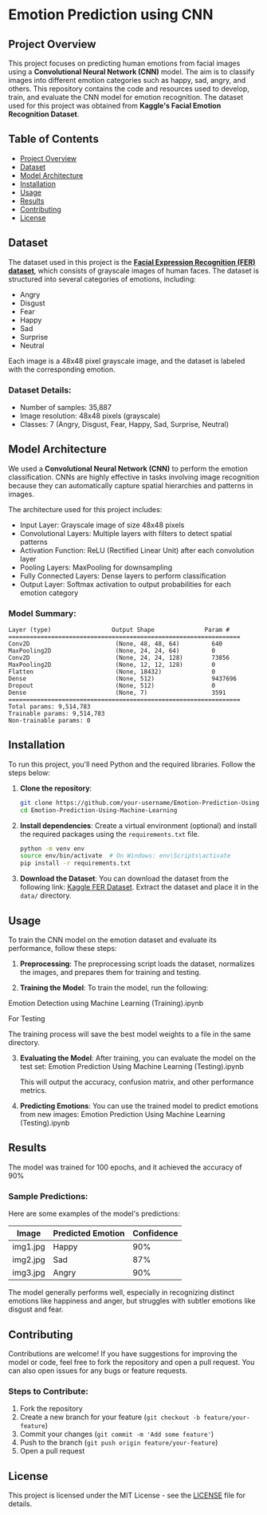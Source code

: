 
# Emotion Prediction using CNN

## Project Overview
This project focuses on predicting human emotions from facial images using a **Convolutional Neural Network (CNN)** model. The aim is to classify images into different emotion categories such as happy, sad, angry, and others. This repository contains the code and resources used to develop, train, and evaluate the CNN model for emotion recognition. The dataset used for this project was obtained from **Kaggle's Facial Emotion Recognition Dataset**.

## Table of Contents
- [Project Overview](#project-overview)
- [Dataset](#dataset)
- [Model Architecture](#model-architecture)
- [Installation](#installation)
- [Usage](#usage)
- [Results](#results)
- [Contributing](#contributing)
- [License](#license)

## Dataset
The dataset used in this project is the **[Facial Expression Recognition (FER) dataset](https://www.kaggle.com/datasets/msambare/fer2013)**, which consists of grayscale images of human faces. The dataset is structured into several categories of emotions, including:
- Angry
- Disgust
- Fear
- Happy
- Sad
- Surprise
- Neutral

Each image is a 48x48 pixel grayscale image, and the dataset is labeled with the corresponding emotion.

### Dataset Details:
- Number of samples: 35,887
- Image resolution: 48x48 pixels (grayscale)
- Classes: 7 (Angry, Disgust, Fear, Happy, Sad, Surprise, Neutral)

## Model Architecture
We used a **Convolutional Neural Network (CNN)** to perform the emotion classification. CNNs are highly effective in tasks involving image recognition because they can automatically capture spatial hierarchies and patterns in images.

The architecture used for this project includes:
- Input Layer: Grayscale image of size 48x48 pixels
- Convolutional Layers: Multiple layers with filters to detect spatial patterns
- Activation Function: ReLU (Rectified Linear Unit) after each convolution layer
- Pooling Layers: MaxPooling for downsampling
- Fully Connected Layers: Dense layers to perform classification
- Output Layer: Softmax activation to output probabilities for each emotion category

### Model Summary:
```
Layer (type)                 Output Shape              Param #
=================================================================
Conv2D                        (None, 48, 48, 64)         640
MaxPooling2D                  (None, 24, 24, 64)         0
Conv2D                        (None, 24, 24, 128)        73856
MaxPooling2D                  (None, 12, 12, 128)        0
Flatten                       (None, 18432)              0
Dense                         (None, 512)                9437696
Dropout                       (None, 512)                0
Dense                         (None, 7)                  3591
=================================================================
Total params: 9,514,783
Trainable params: 9,514,783
Non-trainable params: 0
```

## Installation
To run this project, you'll need Python and the required libraries. Follow the steps below:

1. **Clone the repository**:
   ```bash
   git clone https://github.com/your-username/Emotion-Prediction-Using-Machine-Learning.git
   cd Emotion-Prediction-Using-Machine-Learning
   ```

2. **Install dependencies**:
   Create a virtual environment (optional) and install the required packages using the `requirements.txt` file.
   ```bash
   python -m venv env
   source env/bin/activate  # On Windows: env\Scripts\activate
   pip install -r requirements.txt
   ```

3. **Download the Dataset**:
   You can download the dataset from the following link: [Kaggle FER Dataset](https://www.kaggle.com/datasets/msambare/fer2013). Extract the dataset and place it in the `data/` directory.

## Usage
To train the CNN model on the emotion dataset and evaluate its performance, follow these steps:

1. **Preprocessing**: The preprocessing script loads the dataset, normalizes the images, and prepares them for training and testing.

2. **Training the Model**:
   To train the model, run the following:
  
  Emotion Detection using Machine Learning  (Training).ipynb

  For Testing
   

   The training process will save the best model weights to a file in the same directory.

3. **Evaluating the Model**:
   After training, you can evaluate the model on the test set:
   Emotion Prediction Using Machine Learning (Testing).ipynb

   This will output the accuracy, confusion matrix, and other performance metrics.

4. **Predicting Emotions**:
   You can use the trained model to predict emotions from new images:
  Emotion Prediction Using Machine Learning (Testing).ipynb 

## Results
The model was trained for 100 epochs, and it achieved the accuracy of 90%

### Sample Predictions:
Here are some examples of the model's predictions:

| Image | Predicted Emotion | Confidence |
|-------|-------------------|------------|
| img1.jpg | Happy | 90% |
| img2.jpg | Sad | 87% |
| img3.jpg | Angry | 90% |

The model generally performs well, especially in recognizing distinct emotions like happiness and anger, but struggles with subtler emotions like disgust and fear.

## Contributing
Contributions are welcome! If you have suggestions for improving the model or code, feel free to fork the repository and open a pull request. You can also open issues for any bugs or feature requests.

### Steps to Contribute:
1. Fork the repository
2. Create a new branch for your feature (`git checkout -b feature/your-feature`)
3. Commit your changes (`git commit -m 'Add some feature'`)
4. Push to the branch (`git push origin feature/your-feature`)
5. Open a pull request

## License
This project is licensed under the MIT License - see the [LICENSE](LICENSE) file for details.
